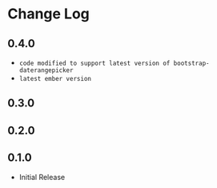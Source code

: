 # Change Log

## 0.4.0
- `code modified to support latest version of bootstrap-daterangepicker`
- `latest ember version`

## 0.3.0
## 0.2.0
## 0.1.0
- Initial Release
